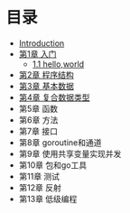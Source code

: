 # 目录

* [Introduction](README.md)
* [第1章 入门](di-1-zhang-ru-men.md)
  * [1.1 hello,world](di-1-zhang-ru-men/11-helloworld.md)
* [第2章 程序结构](di-2-zhang-cheng-xu-jie-gou.md)
* [第3章 基本数据](di-3-zhang-ji-ben-shu-ju.md)
* [第4章 复合数据类型](di-4-zhang-fu-he-shu-ju-lei-xing.md)
* 第5章 函数
* 第6章 方法
* 第7章 接口
* 第8章 goroutine和通道
* 第9章 使用共享变量实现并发
* 第10章 包和go工具
* 第11章 测试
* 第12章 反射
* 第13章 低级编程



